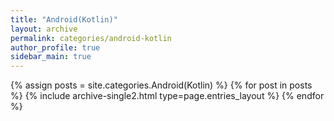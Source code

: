 ```yaml
---
title: "Android(Kotlin)"
layout: archive
permalink: categories/android-kotlin
author_profile: true
sidebar_main: true
---
```



{% assign posts = site.categories.Android(Kotlin) %}
{% for post in posts %} {% include archive-single2.html type=page.entries_layout %} {% endfor %}
